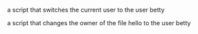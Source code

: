 a script that switches the current user to the user betty

a script that changes the owner of the file hello to the user betty


